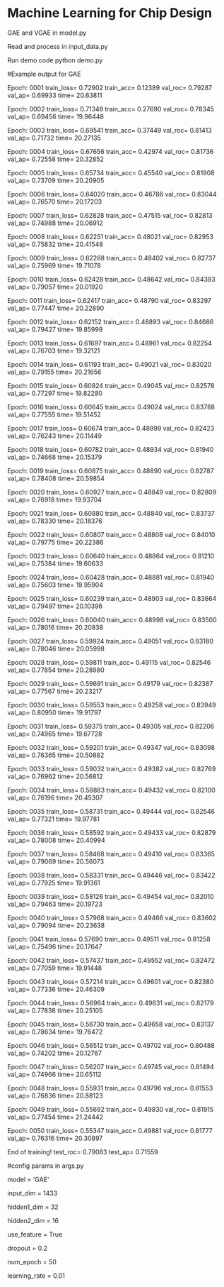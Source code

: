# Machine Learning for Chip Design

GAE and VGAE in model.py

Read and process in input_data.py

Run demo code
python demo.py 

#Example output for GAE 

Epoch: 0001 train_loss= 0.72902 train_acc= 0.12389 val_roc= 0.79287 val_ap= 0.69933 time= 20.63811

Epoch: 0002 train_loss= 0.71348 train_acc= 0.27690 val_roc= 0.78345 val_ap= 0.69456 time= 19.96448

Epoch: 0003 train_loss= 0.69541 train_acc= 0.37449 val_roc= 0.81413 val_ap= 0.71732 time= 20.27135

Epoch: 0004 train_loss= 0.67656 train_acc= 0.42974 val_roc= 0.81736 val_ap= 0.72558 time= 20.32852

Epoch: 0005 train_loss= 0.65734 train_acc= 0.45540 val_roc= 0.81908 val_ap= 0.73709 time= 20.20905

Epoch: 0006 train_loss= 0.64020 train_acc= 0.46786 val_roc= 0.83044 val_ap= 0.76570 time= 20.17203

Epoch: 0007 train_loss= 0.62828 train_acc= 0.47515 val_roc= 0.82813 val_ap= 0.74988 time= 20.06912

Epoch: 0008 train_loss= 0.62251 train_acc= 0.48021 val_roc= 0.82953 val_ap= 0.75832 time= 20.41548

Epoch: 0009 train_loss= 0.62268 train_acc= 0.48402 val_roc= 0.82737 val_ap= 0.75969 time= 19.71078

Epoch: 0010 train_loss= 0.62428 train_acc= 0.48642 val_roc= 0.84393 val_ap= 0.79057 time= 20.01920

Epoch: 0011 train_loss= 0.62417 train_acc= 0.48790 val_roc= 0.83297 val_ap= 0.77447 time= 20.22890

Epoch: 0012 train_loss= 0.62152 train_acc= 0.48893 val_roc= 0.84686 val_ap= 0.79427 time= 19.85999

Epoch: 0013 train_loss= 0.61697 train_acc= 0.48961 val_roc= 0.82254 val_ap= 0.76703 time= 19.32121

Epoch: 0014 train_loss= 0.61193 train_acc= 0.49021 val_roc= 0.83020 val_ap= 0.79155 time= 20.21656

Epoch: 0015 train_loss= 0.60824 train_acc= 0.49045 val_roc= 0.82578 val_ap= 0.77297 time= 19.82280

Epoch: 0016 train_loss= 0.60645 train_acc= 0.49024 val_roc= 0.83788 val_ap= 0.77555 time= 19.51452

Epoch: 0017 train_loss= 0.60674 train_acc= 0.48999 val_roc= 0.82423 val_ap= 0.76243 time= 20.11449

Epoch: 0018 train_loss= 0.60782 train_acc= 0.48934 val_roc= 0.81940 val_ap= 0.74668 time= 20.15379

Epoch: 0019 train_loss= 0.60875 train_acc= 0.48890 val_roc= 0.82787 val_ap= 0.78408 time= 20.59854

Epoch: 0020 train_loss= 0.60927 train_acc= 0.48849 val_roc= 0.82809 val_ap= 0.76918 time= 19.93704

Epoch: 0021 train_loss= 0.60880 train_acc= 0.48840 val_roc= 0.83737 val_ap= 0.78330 time= 20.18376

Epoch: 0022 train_loss= 0.60807 train_acc= 0.48808 val_roc= 0.84010 val_ap= 0.79775 time= 20.22386

Epoch: 0023 train_loss= 0.60640 train_acc= 0.48864 val_roc= 0.81210 val_ap= 0.75384 time= 19.60633

Epoch: 0024 train_loss= 0.60428 train_acc= 0.48881 val_roc= 0.81940 val_ap= 0.75603 time= 19.95904

Epoch: 0025 train_loss= 0.60239 train_acc= 0.48903 val_roc= 0.83664 val_ap= 0.79497 time= 20.10396

Epoch: 0026 train_loss= 0.60040 train_acc= 0.48998 val_roc= 0.83500 val_ap= 0.78016 time= 20.20838

Epoch: 0027 train_loss= 0.59924 train_acc= 0.49051 val_roc= 0.83180 val_ap= 0.78046 time= 20.05998

Epoch: 0028 train_loss= 0.59811 train_acc= 0.49115 val_roc= 0.82546 val_ap= 0.77854 time= 20.28980

Epoch: 0029 train_loss= 0.59691 train_acc= 0.49179 val_roc= 0.82387 val_ap= 0.77567 time= 20.23217

Epoch: 0030 train_loss= 0.59553 train_acc= 0.49258 val_roc= 0.83949 val_ap= 0.80950 time= 19.91797

Epoch: 0031 train_loss= 0.59375 train_acc= 0.49305 val_roc= 0.82206 val_ap= 0.74965 time= 19.67728

Epoch: 0032 train_loss= 0.59201 train_acc= 0.49347 val_roc= 0.83098 val_ap= 0.76365 time= 20.50882

Epoch: 0033 train_loss= 0.59032 train_acc= 0.49382 val_roc= 0.82769 val_ap= 0.76962 time= 20.56812

Epoch: 0034 train_loss= 0.58883 train_acc= 0.49432 val_roc= 0.82100 val_ap= 0.76196 time= 20.45307

Epoch: 0035 train_loss= 0.58731 train_acc= 0.49444 val_roc= 0.82546 val_ap= 0.77321 time= 19.97781

Epoch: 0036 train_loss= 0.58592 train_acc= 0.49433 val_roc= 0.82879 val_ap= 0.78008 time= 20.40994

Epoch: 0037 train_loss= 0.58468 train_acc= 0.49410 val_roc= 0.83365 val_ap= 0.79069 time= 20.56073

Epoch: 0038 train_loss= 0.58331 train_acc= 0.49446 val_roc= 0.83422 val_ap= 0.77925 time= 19.91361

Epoch: 0039 train_loss= 0.58126 train_acc= 0.49454 val_roc= 0.82010 val_ap= 0.79463 time= 20.19723

Epoch: 0040 train_loss= 0.57968 train_acc= 0.49466 val_roc= 0.83602 val_ap= 0.79094 time= 20.23638

Epoch: 0041 train_loss= 0.57690 train_acc= 0.49511 val_roc= 0.81258 val_ap= 0.75496 time= 20.17647

Epoch: 0042 train_loss= 0.57437 train_acc= 0.49552 val_roc= 0.82472 val_ap= 0.77059 time= 19.91448

Epoch: 0043 train_loss= 0.57214 train_acc= 0.49601 val_roc= 0.82380 val_ap= 0.77336 time= 20.46309

Epoch: 0044 train_loss= 0.56964 train_acc= 0.49631 val_roc= 0.82179 val_ap= 0.77838 time= 20.25105

Epoch: 0045 train_loss= 0.56730 train_acc= 0.49658 val_roc= 0.83137 val_ap= 0.78634 time= 19.76472

Epoch: 0046 train_loss= 0.56512 train_acc= 0.49702 val_roc= 0.80488 val_ap= 0.74202 time= 20.12767

Epoch: 0047 train_loss= 0.56207 train_acc= 0.49745 val_roc= 0.81494 val_ap= 0.74966 time= 20.65112

Epoch: 0048 train_loss= 0.55931 train_acc= 0.49796 val_roc= 0.81553 val_ap= 0.76836 time= 20.88123

Epoch: 0049 train_loss= 0.55692 train_acc= 0.49830 val_roc= 0.81915 val_ap= 0.77454 time= 21.24442

Epoch: 0050 train_loss= 0.55347 train_acc= 0.49881 val_roc= 0.81777 val_ap= 0.76316 time= 20.30897

End of training! test_roc= 0.79083 test_ap= 0.71559

#config params in args.py

model = 'GAE'

input_dim = 1433 

hidden1_dim = 32

hidden2_dim = 16

use_feature = True

dropout = 0.2

num_epoch = 50

learning_rate = 0.01
